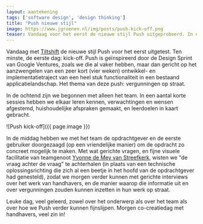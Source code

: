 ```yaml
---
layout: aantekening
tags: ['software design', 'design thinking']
title: "Push nieuwe stijl"
image: https://www.jgroenen.nl/img/posts/push-kick-off.png
teaser: Vandaag voor het eerst de nieuwe stijl Push uitgeprobeerd. In de praktijk komen we vaak tegen dat een project steeds meer in een lopende band modus komt, waarbij design soms wat buiten de boot dreigt te vallen. Met Push brengen we de design fase weer expliciet terug in iedere doorontwikkeling.
---
```

Vandaag met [Tiltshift](https://www.tiltshift.nl) de nieuwe stijl Push voor het eerst uitgetest. Ten minste, de eerste dag: kick-off. Push is geïnspireerd door de Design Sprint van Google Ventures, zoals we die al vaker hebben, maar dan gericht op het aanzwengelen van een zeer kort (vier weken) ontwikkel- en implementatietraject van een heel stuk functionaliteit in een bestaand applicatielandschap. Het thema van deze push: vergunningen op straat.

In de ochtend zijn we begonnen met alleen het team. In een aantal korte sessies hebben we elkaar leren kennen, verwachtingen en wensen afgestemd, huishoudelijke afspraken gemaakt, en leerdoelen in kaart gebracht.

![Push kick-off]({{ page.image }})

In de middag hebben we met het team de opdrachtgever en de eerste gebruiker doorgezaagd (op een vriendelijke manier) om de opdracht zo concreet mogelijk te maken. Met wat gerichte vragen, en fijne visuele facilitatie van teamgenoot [Yvonne de Mey van Streefkerk](https://twitter.com/wireframegirl), wisten we "de vraag achter de vraag" te achterhalen (in plaats van een technische oplossingsrichting die zich al een beetje in het hoofd van de opdrachtgever had genesteld), zodat we morgen verder kunnen met gerichte interviews over het werk van handhavers, en de manier waarop die informatie uit en over vergunningen zouden kunnen inzetten in hun werk op straat.

Leuke dag, veel geleerd, zowel over het onderwerp als over het team als over hoe we Push verder kunnen fijnslijpen. Morgen co-creatiedag met handhavers, veel zin in!